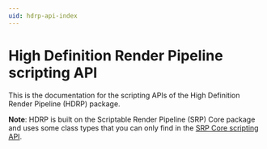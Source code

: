 ```yaml
---
uid: hdrp-api-index
---
```


# High Definition Render Pipeline scripting API

This is the documentation for the scripting APIs of the High Definition Render Pipeline (HDRP) package.

**Note**: HDRP is built on the Scriptable Render Pipeline (SRP) Core package and uses some class types that you can only find in the [SRP Core scripting API](https://docs.unity3d.com/Packages/com.unity.render-pipelines.core@17.1/api/index.html).
